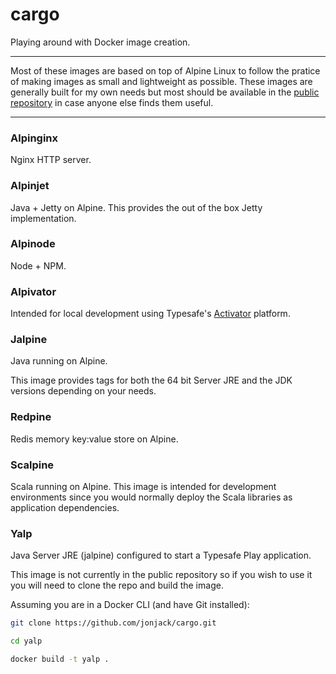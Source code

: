 # cargo

Playing around with Docker image creation.

---

Most of these images are based on top of Alpine Linux to follow the pratice of making images as small and lightweight as possible. These images are generally built for my own needs but most should be available in the [public repository](https://hub.docker.com/u/jonjack/) in case anyone else finds them useful. 

---

### Alpinginx

Nginx HTTP server.


### Alpinjet

Java + Jetty on Alpine. This provides the out of the box Jetty implementation.


### Alpinode

Node + NPM.


### Alpivator

Intended for local development using Typesafe's [Activator](http://www.typesafe.com/activator/download) platform.


### Jalpine

Java running on Alpine.

This image provides tags for both the 64 bit Server JRE and the JDK versions depending on your needs.


### Redpine

Redis memory key:value store on Alpine.



### Scalpine

Scala running on Alpine. This image is intended for development environments since you would normally deploy the Scala libraries as application dependencies.


### Yalp

Java Server JRE (jalpine) configured to start a Typesafe Play application.

This image is not currently in the public repository so if you wish to use it you will need to clone the repo and build the image.

Assuming you are in a Docker CLI (and have Git installed):

```bash
git clone https://github.com/jonjack/cargo.git

cd yalp

docker build -t yalp .
```


